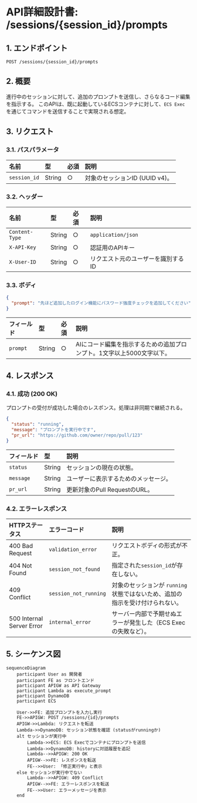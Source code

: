 # API詳細設計書: /sessions/{session_id}/prompts

## 1. エンドポイント

`POST /sessions/{session_id}/prompts`

## 2. 概要

進行中のセッションに対して、追加のプロンプトを送信し、さらなるコード編集を指示する。
このAPIは、既に起動しているECSコンテナに対して、`ECS Exec` を通じてコマンドを送信することで実現される想定。

## 3. リクエスト

### 3.1. パスパラメータ

| 名前 | 型 | 必須 | 説明 |
| :--- | :--- | :--- | :--- |
| `session_id` | String | ○ | 対象のセッションID (UUID v4)。 |

### 3.2. ヘッダー

| 名前 | 型 | 必須 | 説明 |
| :--- | :--- | :--- | :--- |
| `Content-Type` | String | ○ | `application/json` |
| `X-API-Key` | String | ○ | 認証用のAPIキー |
| `X-User-ID` | String | ○ | リクエスト元のユーザーを識別するID |

### 3.3. ボディ

```json
{
  "prompt": "先ほど追加したログイン機能にパスワード強度チェックを追加してください"
}
```

| フィールド | 型 | 必須 | 説明 |
| :--- | :--- | :--- | :--- |
| `prompt` | String | ○ | AIにコード編集を指示するための追加プロンプト。1文字以上5000文字以下。 |

## 4. レスポンス

### 4.1. 成功 (200 OK)

プロンプトの受付が成功した場合のレスポンス。処理は非同期で継続される。

```json
{
  "status": "running",
  "message": "プロンプトを実行中です",
  "pr_url": "https://github.com/owner/repo/pull/123"
}
```

| フィールド | 型 | 説明 |
| :--- | :--- | :--- |
| `status` | String | セッションの現在の状態。 |
| `message` | String | ユーザーに表示するためのメッセージ。 |
| `pr_url` | String | 更新対象のPull RequestのURL。 |

### 4.2. エラーレスポンス

| HTTPステータス | エラーコード | 説明 |
| :--- | :--- | :--- |
| 400 Bad Request | `validation_error` | リクエストボディの形式が不正。 |
| 404 Not Found | `session_not_found` | 指定された`session_id`が存在しない。 |
| 409 Conflict | `session_not_running` | 対象のセッションが `running` 状態ではないため、追加の指示を受け付けられない。 |
| 500 Internal Server Error | `internal_error` | サーバー内部で予期せぬエラーが発生した（ECS Execの失敗など）。 |

## 5. シーケンス図

```mermaid
sequenceDiagram
    participant User as 開発者
    participant FE as フロントエンド
    participant APIGW as API Gateway
    participant Lambda as execute_prompt
    participant DynamoDB
    participant ECS

    User->>FE: 追加プロンプトを入力し実行
    FE->>APIGW: POST /sessions/{id}/prompts
    APIGW->>Lambda: リクエストを転送
    Lambda->>DynamoDB: セッション状態を確認 (statusがrunningか)
    alt セッションが実行中
        Lambda->>ECS: ECS Execでコンテナにプロンプトを送信
        Lambda->>DynamoDB: historyに対話履歴を追記
        Lambda-->>APIGW: 200 OK
        APIGW-->>FE: レスポンスを転送
        FE-->>User: 「修正実行中」と表示
    else セッションが実行中でない
        Lambda-->>APIGW: 409 Conflict
        APIGW-->>FE: エラーレスポンスを転送
        FE-->>User: エラーメッセージを表示
    end
```
